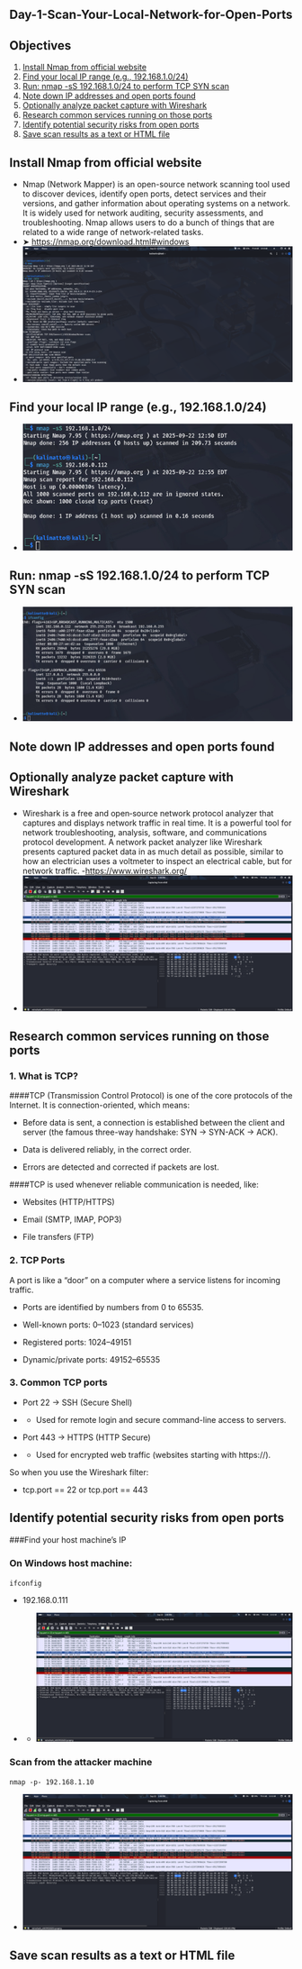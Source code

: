## Day-1-Scan-Your-Local-Network-for-Open-Ports

## Objectives
1. [Install Nmap from official website](#Install-Nmap-from-official-website)
2. [Find your local IP range (e.g., 192.168.1.0/24)](#Find-your-local-IP-range-(e.g.,-192.168.1.0/24))
3. [Run: nmap -sS 192.168.1.0/24 to perform TCP SYN scan](#TCP-SYN-scan)
4. [Note down IP addresses and open ports found](#Note-down-IP-addresses-and-open-ports-found)
5. [Optionally analyze packet capture with Wireshark](#Optionally-analyze-packet-capture-with-Wireshark)
6. [Research common services running on those ports](#Research-common-services-running-on-those-ports)
7. [Identify potential security risks from open ports](#Identify-potential-security-risks-from-open-ports)
8. [Save scan results as a text or HTML file](#Save-scan-results-as-a-text-or-HTML-file)

  
 ## Install Nmap from official website
 - Nmap (Network Mapper) is an open-source network scanning tool used to discover devices, identify open ports, detect services and their versions, and gather information about operating systems on a network. It is widely used for network auditing, security assessments, and troubleshooting. Nmap allows users to do a bunch of things that are related to a wide range of network-related tasks.
 - ➤ https://nmap.org/download.html#windows
 - ![image](https://github.com/NATTOMR/Day-1-Scan-Your-Local-Network-for-Open-Ports/blob/main/image-1.png)

 ## Find your local IP range (e.g., 192.168.1.0/24)
 - ![image](https://github.com/NATTOMR/Day-1-Scan-Your-Local-Network-for-Open-Ports/blob/main/imege-3.png)
 ## Run: nmap -sS 192.168.1.0/24 to perform TCP SYN scan
  - ![image]( https://github.com/NATTOMR/Day-1-Scan-Your-Local-Network-for-Open-Ports/blob/main/image-2.jpg)
 ## Note down IP addresses and open ports found
 ## Optionally analyze packet capture with Wireshark
 - Wireshark is a free and open‑source network protocol analyzer that captures and displays network traffic in real time. It is a powerful tool for network troubleshooting, analysis, software, and communications protocol development. A network packet analyzer like Wireshark presents captured packet data in as much detail as possible, similar to how an electrician uses a voltmeter to inspect an electrical cable, but for network traffic.
 -https://www.wireshark.org/
  - ![image](https://github.com/NATTOMR/Day-1-Scan-Your-Local-Network-for-Open-Ports/blob/main/image-4.png)
 ## Research common services running on those ports
 ### 1. What is TCP?

####TCP (Transmission Control Protocol) is one of the core protocols of the Internet. It is connection-oriented, which means:

- Before data is sent, a connection is established between the client and server (the famous three-way handshake: SYN → SYN-ACK → ACK).

- Data is delivered reliably, in the correct order.

- Errors are detected and corrected if packets are lost.

####TCP is used whenever reliable communication is needed, like:

- Websites (HTTP/HTTPS)

- Email (SMTP, IMAP, POP3)

- File transfers (FTP)

### 2. TCP Ports

A port is like a “door” on a computer where a service listens for incoming traffic.

- Ports are identified by numbers from 0 to 65535.

- Well-known ports: 0–1023 (standard services)

- Registered ports: 1024–49151

- Dynamic/private ports: 49152–65535

### 3. Common TCP ports

- Port 22 → SSH (Secure Shell)

- - Used for remote login and secure command-line access to servers.

- Port 443 → HTTPS (HTTP Secure)

- - Used for encrypted web traffic (websites starting with https://).

So when you use the Wireshark filter:
-  tcp.port == 22 or tcp.port == 443

 ## Identify potential security risks from open ports
 ###Find your host machine’s IP

### On Windows host machine:
`ifconfig`
- 192.168.0.111

-  - ![image](https://github.com/NATTOMR/Day-1-Scan-Your-Local-Network-for-Open-Ports/blob/main/image-4.png)
### Scan from the attacker machine
`nmap -p- 192.168.1.10`

 - ![image](https://github.com/NATTOMR/Day-1-Scan-Your-Local-Network-for-Open-Ports/blob/main/image-4.png)

 ## Save scan results as a text or HTML file

